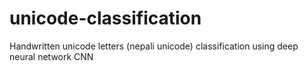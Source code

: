 # unicode-classification
Handwritten unicode letters (nepali unicode) classification using deep neural network CNN
